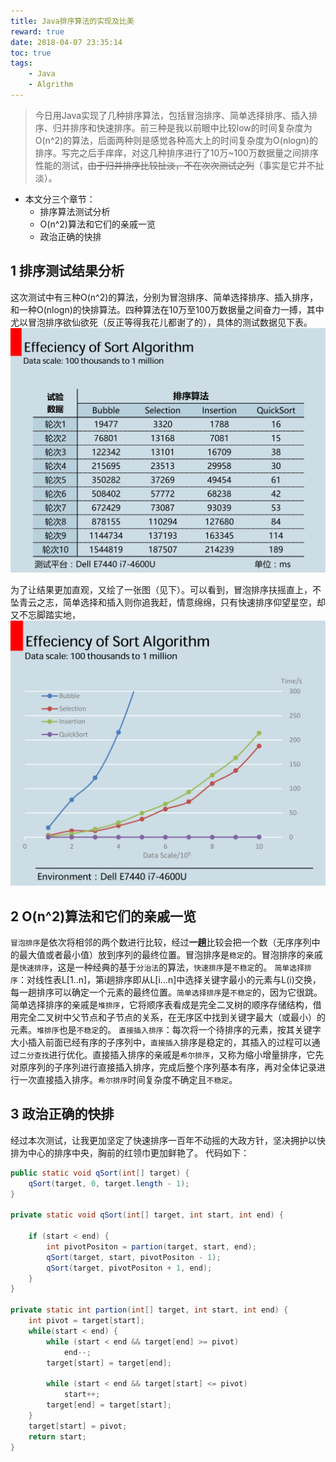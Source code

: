```yaml
---
title: Java排序算法的实现及比美
reward: true
date: 2018-04-07 23:35:14
toc: true
tags: 
	- Java
	- Algrithm
---
```


>今日用Java实现了几种排序算法，包括冒泡排序、简单选择排序、插入排序、归并排序和快速排序。前三种是我以前眼中比较low的时间复杂度为O(n^2)的算法，后面两种则是感觉各种高大上的时间复杂度为O(nlogn)的排序。写完之后手痒痒，对这几种排序进行了10万~100万数据量之间排序性能的测试，~~由于归并排序比较扯淡，不在次次测试之列~~（事实是它并不扯淡）。
<!-- more -->

* 本文分三个章节：
	* 排序算法测试分析
	* O(n^2)算法和它们的亲戚一览
	* 政治正确的快排


## 1 排序测试结果分析
这次测试中有三种O(n^2)的算法，分别为冒泡排序、简单选择排序、插入排序，和一种O(nlogn)的快排算法。四种算法在10万至100万数据量之间奋力一搏，其中尤以冒泡排序欲仙欲死（反正等得我花儿都谢了的），具体的测试数据见下表。
![sort-result-table](java-sort-algrithm/sort_result_table.png)

为了让结果更加直观，又绘了一张图（见下）。可以看到，冒泡排序扶摇直上，不坠青云之志，简单选择和插入则你追我赶，情意绵绵，只有快速排序仰望星空，却又不忘脚踏实地，
![sort-result-chart](java-sort-algrithm/sort_result_chart.png)

## 2 O(n^2)算法和它们的亲戚一览

`冒泡排序`是依次将相邻的两个数进行比较，经过**一趟**比较会把一个数（无序序列中的最大值或者最小值）放到序列的最终位置。冒泡排序是`稳定`的。冒泡排序的亲戚是`快速排序`，这是一种经典的基于`分治法`的算法，`快速排序`是`不稳定`的。
`简单选择排序`：对线性表L[1..n]，第i趟排序即从L[i...n]中选择关键字最小的元素与L(i)交换，每一趟排序可以确定一个元素的最终位置。`简单选择排序`是`不稳定`的，因为它很跳。简单选择排序的亲戚是`堆排序`，它将顺序表看成是完全二叉树的顺序存储结构，借用完全二叉树中父节点和子节点的关系，在无序区中找到关键字最大（或最小）的元素。`堆排序`也是`不稳定`的。
`直接插入排序`：每次将一个待排序的元素，按其关键字大小插入前面已经有序的子序列中，`直接插入`排序是稳定的，其插入的过程可以通过`二分查找`进行优化。直接插入排序的亲戚是`希尔排序`，又称为缩小增量排序，它先对原序列的子序列进行直接插入排序，完成后整个序列基本有序，再对全体记录进行一次直接插入排序。`希尔排序`时间复杂度不确定且`不稳定`。

## 3 政治正确的快排
经过本次测试，让我更加坚定了快速排序一百年不动摇的大政方针，坚决拥护以快排为中心的排序中央，胸前的红领巾更加鲜艳了。
代码如下：

```java
public static void qSort(int[] target) {
    qSort(target, 0, target.length - 1);
}

private static void qSort(int[] target, int start, int end) {

    if (start < end) {
        int pivotPositon = partion(target, start, end);
        qSort(target, start, pivotPositon - 1);
        qSort(target, pivotPositon + 1, end);
    }
}

private static int partion(int[] target, int start, int end) {
    int pivot = target[start];
    while(start < end) {
        while (start < end && target[end] >= pivot)
            end--;
        target[start] = target[end];

        while (start < end && target[start] <= pivot)
            start++;
        target[end] = target[start];
    }
    target[start] = pivot;
    return start;
}
```